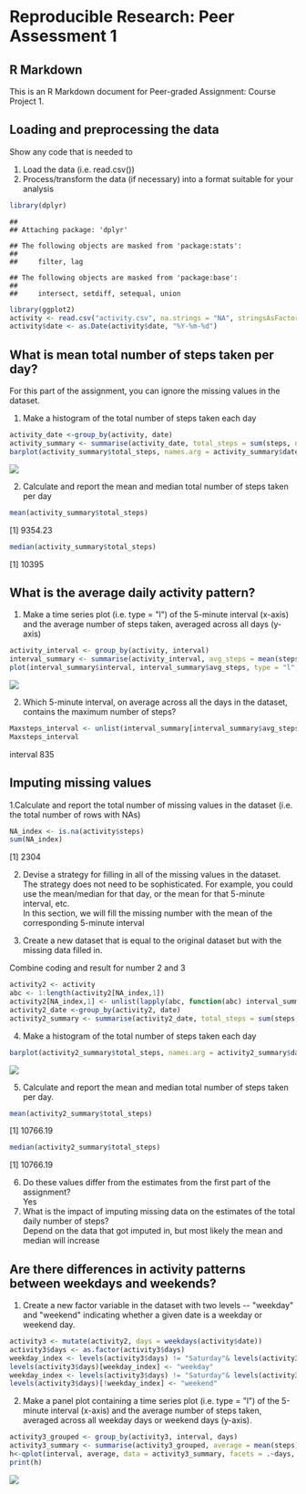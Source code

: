 # Reproducible Research: Peer Assessment 1



## R Markdown

This is an R Markdown document for Peer-graded Assignment: Course Project 1.

## Loading and preprocessing the data
Show any code that is needed to  
1. Load the data (i.e. read.csv())  
2. Process/transform the data (if necessary) into a format suitable for your analysis


```r
library(dplyr)
```

```
## 
## Attaching package: 'dplyr'
```

```
## The following objects are masked from 'package:stats':
## 
##     filter, lag
```

```
## The following objects are masked from 'package:base':
## 
##     intersect, setdiff, setequal, union
```

```r
library(ggplot2)
activity <- read.csv("activity.csv", na.strings = "NA", stringsAsFactors = FALSE)
activity$date <- as.Date(activity$date, "%Y-%m-%d")
```

## What is mean total number of steps taken per day?
For this part of the assignment, you can ignore the missing values in the dataset.  

1. Make a histogram of the total number of steps taken each day  

```r
activity_date <-group_by(activity, date)
activity_summary <- summarise(activity_date, total_steps = sum(steps, na.rm = TRUE), mean_steps = mean(steps, na.rm = TRUE), median_steps = median(steps, na.rm = TRUE))
barplot(activity_summary$total_steps, names.arg = activity_summary$date)
```

![](PA1_template_files/figure-html/histogram1-1.png)<!-- -->
  
2. Calculate and report the mean and median total number of steps taken per day  

```r
mean(activity_summary$total_steps)
```

[1] 9354.23

```r
median(activity_summary$total_steps)
```

[1] 10395
  
## What is the average daily activity pattern?
  
1. Make a time series plot (i.e. type = "l") of the 5-minute interval (x-axis) and the average number of steps taken, averaged across all days (y-axis)  

```r
activity_interval <- group_by(activity, interval)
interval_summary <- summarise(activity_interval, avg_steps = mean(steps, na.rm = TRUE))
plot(interval_summary$interval, interval_summary$avg_steps, type = "l", xlab = "Interval", ylab ="average steps")
```

![](PA1_template_files/figure-html/plot1-1.png)<!-- -->

2. Which 5-minute interval, on average across all the days in the dataset, contains the maximum number of steps?  

```r
Maxsteps_interval <- unlist(interval_summary[interval_summary$avg_steps == max(interval_summary$avg_steps),1])
Maxsteps_interval
```

interval 
     835 

## Imputing missing values
  
1.Calculate and report the total number of missing values in the dataset (i.e. the total number of rows with NAs)

```r
NA_index <- is.na(activity$steps)
sum(NA_index)
```

[1] 2304
  
2. Devise a strategy for filling in all of the missing values in the dataset. The strategy does not need to be sophisticated. For example, you could use the mean/median for that day, or the mean for that 5-minute interval, etc.  
In this section, we will fill the missing number with the mean of the corresponding 5-minute interval
  
3. Create a new dataset that is equal to the original dataset but with the missing data filled in.

Combine coding and result for number 2 and 3

```r
activity2 <- activity
abc <- 1:length(activity2[NA_index,1])
activity2[NA_index,1] <- unlist(lapply(abc, function(abc) interval_summary[(activity2[abc,3] == interval_summary$interval),2]))
activity2_date <-group_by(activity2, date)
activity2_summary <- summarise(activity2_date, total_steps = sum(steps, na.rm = TRUE), mean_steps = mean(steps, na.rm = TRUE), median_steps = median(steps, na.rm = TRUE))
```
  
4. Make a histogram of the total number of steps taken each day   

```r
barplot(activity2_summary$total_steps, names.arg = activity2_summary$date)
```

![](PA1_template_files/figure-html/histogram2-1.png)<!-- -->
  
5. Calculate and report the mean and median total number of steps taken per day. 

```r
mean(activity2_summary$total_steps)
```

[1] 10766.19

```r
median(activity2_summary$total_steps)
```

[1] 10766.19
  
6. Do these values differ from the estimates from the first part of the assignment?  
Yes  
7. What is the impact of imputing missing data on the estimates of the total daily number of steps?  
Depend on the data that got imputed in, but most likely the mean and median will increase  
  
## Are there differences in activity patterns between weekdays and weekends?
  
1. Create a new factor variable in the dataset with two levels -- "weekday" and "weekend" indicating whether a given date is a weekday or weekend day.  

```r
activity3 <- mutate(activity2, days = weekdays(activity$date))
activity3$days <- as.factor(activity3$days)
weekday_index <- levels(activity3$days) != "Saturday"& levels(activity3$days) != "Sunday"
levels(activity3$days)[weekday_index] <- "weekday"
weekday_index <- levels(activity3$days) != "Saturday"& levels(activity3$days) != "Sunday"
levels(activity3$days)[!weekday_index] <- "weekend"
```
  
2. Make a panel plot containing a time series plot (i.e. type = "l") of the 5-minute interval (x-axis) and the average number of steps taken, averaged across all weekday days or weekend days (y-axis). 

```r
activity3_grouped <- group_by(activity3, interval, days)
activity3_summary <- summarise(activity3_grouped, average = mean(steps))
h<-qplot(interval, average, data = activity3_summary, facets = .~days, geom = "line")
print(h)
```

![](PA1_template_files/figure-html/plot2-1.png)<!-- -->
